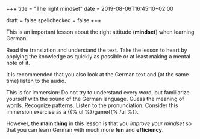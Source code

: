 +++
title = "The right mindset"
date = 2019-08-06T16:45:10+02:00

draft = false
spellchecked = false
+++

This is an important lesson about the right attitude (**mindset**) when learning German.

Read the translation and understand the text. Take the lesson to heart by applying the knowledge as quickly as possible or at least making a mental note of it.

It is recommended that you also look at the German text and (at the same time) listen to the audio.

This is for immersion: Do not try to understand every word, but familiarize yourself with the sound of the German language. Guess the meaning of words. Recognize patterns. Listen to the pronunciation. Consider this immersion exercise as a {{% ul %}}game{{% /ul %}}.

However, the **main thing** in this lesson is that you *improve your mindset* so that you can learn German with much more **fun** and **efficiency**.
